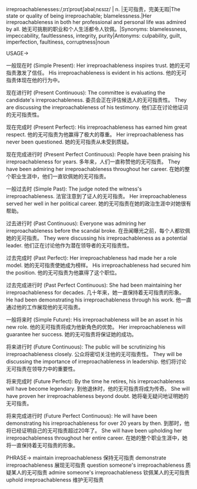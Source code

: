 irreproachablenesses:/ˌɪrɪˈproʊtʃəbəlˌnɛsɪz/ | n. |无可指责，完美无瑕|The state or quality of being irreproachable; blamelessness.|Her irreproachableness in both her professional and personal life was admired by all. 她无可挑剔的职业和个人生活都令人钦佩。|Synonyms: blamelessness, impeccability, faultlessness, integrity, purity|Antonyms: culpability, guilt, imperfection, faultiness, corruptness|noun


USAGE->

一般现在时 (Simple Present):
Her irreproachableness inspires trust. 她的无可指责激发了信任。
His irreproachableness is evident in his actions.  他的无可指责体现在他的行为中。

现在进行时 (Present Continuous):
The committee is evaluating the candidate's irreproachableness. 委员会正在评估候选人的无可指责性。
They are discussing the irreproachableness of his testimony. 他们正在讨论他证词的无可指责性。

现在完成时 (Present Perfect):
His irreproachableness has earned him great respect. 他的无可指责为他赢得了极大的尊重。
Her irreproachableness has never been questioned. 她的无可指责从未受到质疑。

现在完成进行时 (Present Perfect Continuous):
People have been praising his irreproachableness for years. 多年来，人们一直称赞他的无可指责。
They have been admiring her irreproachableness throughout her career. 在她的整个职业生涯中，他们一直钦佩她的无可指责。

一般过去时 (Simple Past):
The judge noted the witness's irreproachableness. 法官注意到了证人的无可指责。
Her irreproachableness served her well in her political career. 她的无可指责在她的政治生涯中对她很有帮助。

过去进行时 (Past Continuous):
Everyone was admiring her irreproachableness before the scandal broke. 在丑闻曝光之前，每个人都钦佩她的无可指责。
They were discussing his irreproachableness as a potential leader. 他们正在讨论他作为潜在领导者的无可指责性。

过去完成时 (Past Perfect):
Her irreproachableness had made her a role model. 她的无可指责使她成为榜样。
His irreproachableness had secured him the position. 他的无可指责为他赢得了这个职位。

过去完成进行时 (Past Perfect Continuous):
She had been maintaining her irreproachableness for decades.  几十年来，她一直保持着无可指责的形象。
He had been demonstrating his irreproachableness through his work.  他一直通过他的工作展现他的无可指责。

一般将来时 (Simple Future):
His irreproachableness will be an asset in his new role.  他的无可指责将成为他新角色的优势。
Her irreproachableness will guarantee her success. 她的无可指责将保证她的成功。

将来进行时 (Future Continuous):
The public will be scrutinizing his irreproachableness closely. 公众将密切关注他的无可指责性。
They will be discussing the importance of irreproachableness in leadership. 他们将讨论无可指责在领导力中的重要性。

将来完成时 (Future Perfect):
By the time he retires, his irreproachableness will have become legendary.  到他退休时，他的无可指责将成为传奇。
She will have proven her irreproachableness beyond doubt. 她将毫无疑问地证明她的无可指责。

将来完成进行时 (Future Perfect Continuous):
He will have been demonstrating his irreproachableness for over 20 years by then. 到那时，他将已经证明自己的无可指责超过20年了。
She will have been upholding her irreproachableness throughout her entire career. 在她的整个职业生涯中，她将一直保持着无可指责的形象。


PHRASE->
maintain irreproachableness 保持无可指责
demonstrate irreproachableness 展现无可指责
question someone's irreproachableness 质疑某人的无可指责
admire someone's irreproachableness 钦佩某人的无可指责
uphold irreproachableness 维护无可指责
